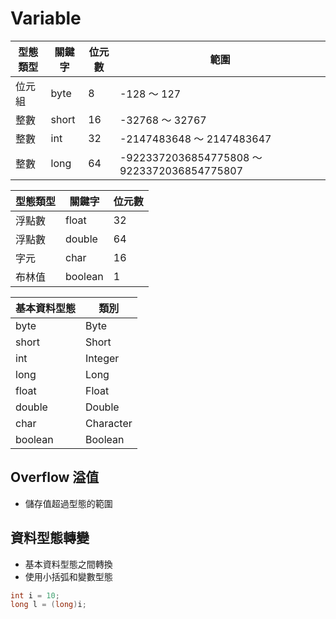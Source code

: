 # Variable

| 型態類型      | 關鍵字 | 位元數 | 範圍 |
| ----------- | ----------- |----------- |----------- |
| 位元組   | byte  |  8  | -128 ～ 127  |
| 整數   | short  |  16  | -32768 ～ 32767 |
| 整數   | int  |  32  | -2147483648 ～ 2147483647  |
| 整數   | long  |  64  | -9223372036854775808 ～ 9223372036854775807  |



| 型態類型      | 關鍵字 | 位元數 |
| ----------- | ----------- |----------- |
| 浮點數   | float  |  32  | 
| 浮點數   | double  |  64  | 
| 字元   | char  |  16  | 
| 布林值   | boolean  |  1  | 



| 基本資料型態      | 類別 |
| ----------- | ----------- |
| byte   | Byte  |
| short   | Short  | 
| int   | Integer  |
| long   | Long  | 
| float    | Float  |
| double   | Double  | 
| char   | Character  |
| boolean   | Boolean  | 

## Overflow 溢值
* 儲存值超過型態的範圍


## 資料型態轉變
* 基本資料型態之間轉換
* 使⽤⼩括弧和變數型態

```java
int i = 10;
long l = (long)i;
```
